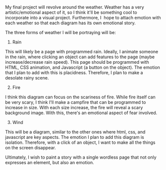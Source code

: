 My final project will revolve around the weather. Weather has a very artistic/emotional aspect of it, so I think it'll be something cool to incorporate into a visual project. Furthermore, I  hope to attach emotion with each weather so that each diagram has its own emotional story.

The three forms of weather I will be portraying will be:

1. Rain

This will likely be a page with programmed rain. Ideally, I animate someone in the rain, where clicking an object can add features to the page (maybe increase/decrease rain speed). This page should be programmed with HTML, CSS animation, and Javascript (a button on the object). The emotion that I plan to add with this is placidness. Therefore, I plan to make a desolate rainy scene.


2. Fire

I think this diagram can focus on the scariness of fire. While fire itself can be very scary, I think I'll make a campfire that can be programmed to increase in size. With each size increase, the fire will reveal a scary background image. With this, there's an emotional aspect of fear involved.

3. Wind

This will be a diagram, similar to the other ones where html, css, and javascript are key aspects. The emotion I plan to add this diagram is isolation. Therefore, with a click of an object, I want to make all the things on the screen disappear.

Ultimately, I wish to paint a story with a single wordless page that not only expresses an element, but also an emotion.
